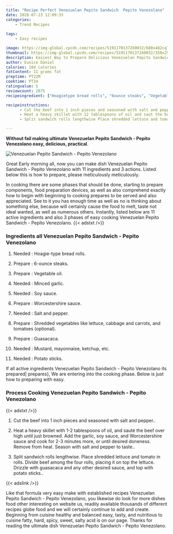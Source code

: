 ```yaml
---
title: "Recipe Perfect Venezuelan Pepito Sandwich  Pepito Venezolano"
date: 2020-07-23 12:09:33
categories:
    - Trend Recipes
    
tags:
    - Easy recipes

image: https://img-global.cpcdn.com/recipes/5191170137260032/680x482cq70/venezuelan-pepito-sandwich-pepito-venezolano-recipe-main-photo.jpg
thumbnail: https://img-global.cpcdn.com/recipes/5191170137260032/350x250cq70/venezuelan-pepito-sandwich-pepito-venezolano-recipe-main-photo.jpg
description: Easiest Way to Prepare Delicious Venezuelan Pepito Sandwich  Pepito Venezolano with 11 ingredients and 3 stages of easy cooking.
author: Eunice Daniel
calories: 184 calories
fatContent: 11 grams fat
preptime: PT22M
cooktime: PT1H
ratingvalue: 5
reviewcount: 2075
recipeingredient: ["Hoagietype bread rolls", "6ounce steaks", "Vegetable oil", "Minced garlic", "Soy sauce", "Worcestershire sauce", "Salt and pepper", "Shredded vegetables like lettuce cabbage and carrots and tomatoes optional", "Guasacaca", "Mustard mayonnaise ketchup etc", "Potato sticks"]

recipeinstructions: 
      - Cut the beef into 1 inch pieces and seasoned with salt and pepper 
      - Heat a heavy skillet with 12 tablespoons of oil and saut the beef over high until just browned Add the garlic soy sauce and Worcestershire sauce and cook for 23 minutes more or until desired doneness Remove from heat Season with salt and pepper to taste 
      - Split sandwich rolls lengthwise Place shredded lettuce and tomato in rolls Divide beef among the four rolls placing it on top the lettuce Drizzle with guasacaca and any other desired sauce and top with potato sticks

---
```




**Without fail making ultimate Venezuelan Pepito Sandwich - Pepito Venezolano easy, delicious, practical**. 


![Venezuelan Pepito Sandwich - Pepito Venezolano](https://img-global.cpcdn.com/recipes/5191170137260032/680x482cq70/venezuelan-pepito-sandwich-pepito-venezolano-recipe-main-photo.jpg "Venezuelan Pepito Sandwich - Pepito Venezolano")




Great Early morning all, now you can make dish Venezuelan Pepito Sandwich - Pepito Venezolano with 11 ingredients and 3 actions. Listed below this is how to prepare, please meticulously meticulously.

In cooking there are some phases that should be done, starting to prepare components, food preparation devices, as well as also comprehend exactly how to begin with beginning to cooking prepares to be served and also appreciated. See to it you has enough time as well as no is thinking about something else, because will certainly cause the food to melt, taste not ideal wanted, as well as numerous others. Instantly, listed below are 11 active ingredients and also 3 phases of easy cooking Venezuelan Pepito Sandwich - Pepito Venezolano.
{{< adstxt />}}

### Ingredients all Venezuelan Pepito Sandwich - Pepito Venezolano


1. Needed  : Hoagie-type bread rolls.

1. Prepare  : 6-ounce steaks.

1. Prepare  : Vegetable oil.

1. Needed  : Minced garlic.

1. Needed  : Soy sauce.

1. Prepare  : Worcestershire sauce.

1. Needed  : Salt and pepper.

1. Prepare  : Shredded vegetables like lettuce, cabbage and carrots, and tomatoes (optional).

1. Prepare  : Guasacaca.

1. Needed  : Mustard, mayonnaise, ketchup, etc.

1. Needed  : Potato sticks.



If all active ingredients Venezuelan Pepito Sandwich - Pepito Venezolano its prepared| prepares}, We are entering into the cooking phase. Below is just how to preparing with easy.

### Process Cooking Venezuelan Pepito Sandwich - Pepito Venezolano

{{< adstxt />}}


1. Cut the beef into 1 inch pieces and seasoned with salt and pepper..



1. Heat a heavy skillet with 1-2 tablespoons of oil, and sauté the beef over high until just browned. Add the garlic, soy sauce, and Worcestershire sauce and cook for 2-3 minutes more, or until desired doneness. Remove from heat. Season with salt and pepper to taste..



1. Split sandwich rolls lengthwise. Place shredded lettuce and tomato in rolls. Divide beef among the four rolls, placing it on top the lettuce. Drizzle with guasacaca and any other desired sauce, and top with potato sticks..





{{< adslink />}}

Like that formula very easy make with established recipes Venezuelan Pepito Sandwich - Pepito Venezolano, you likewise do look for more dishes food other interesting on website us, readily available thousands of different recipes globe food and we will certainly continue to add and create. Beginning from cuisine healthy and balanced easy, tasty, and nutritious to cuisine fatty, hard, spicy, sweet, salty acid is on our page. Thanks for reading the ultimate dish Venezuelan Pepito Sandwich - Pepito Venezolano.
